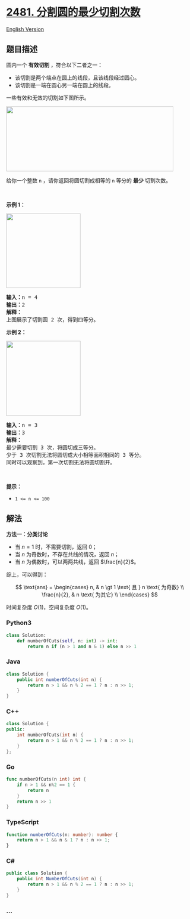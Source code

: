 # [2481. 分割圆的最少切割次数](https://leetcode.cn/problems/minimum-cuts-to-divide-a-circle)

[English Version](/solution/2400-2499/2481.Minimum%20Cuts%20to%20Divide%20a%20Circle/README_EN.md)

## 题目描述

<!-- 这里写题目描述 -->

<p>圆内一个 <strong>有效切割</strong>&nbsp;，符合以下二者之一：</p>

<ul>
	<li>该切割是两个端点在圆上的线段，且该线段经过圆心。</li>
	<li>该切割是一端在圆心另一端在圆上的线段。</li>
</ul>

<p>一些有效和无效的切割如下图所示。</p>

<p><img alt="" src="https://fastly.jsdelivr.net/gh/doocs/leetcode@main/solution/2400-2499/2481.Minimum%20Cuts%20to%20Divide%20a%20Circle/images/alldrawio.png" style="width: 450px; height: 174px;" /></p>

<p>给你一个整数&nbsp;<code>n</code>&nbsp;，请你返回将圆切割成相等的&nbsp;<code>n</code>&nbsp;等分的&nbsp;<strong>最少</strong>&nbsp;切割次数。</p>

<p>&nbsp;</p>

<p><strong>示例 1：</strong></p>

<p><img alt="" src="https://fastly.jsdelivr.net/gh/doocs/leetcode@main/solution/2400-2499/2481.Minimum%20Cuts%20to%20Divide%20a%20Circle/images/11drawio.png" style="width: 200px; height: 200px;" /></p>

<pre>
<b>输入：</b>n = 4
<b>输出：</b>2
<b>解释：</b>
上图展示了切割圆 2 次，得到四等分。
</pre>

<p><strong>示例 2：</strong></p>

<p><img alt="" src="https://fastly.jsdelivr.net/gh/doocs/leetcode@main/solution/2400-2499/2481.Minimum%20Cuts%20to%20Divide%20a%20Circle/images/22drawio.png" style="width: 200px; height: 201px;" /></p>

<pre>
<b>输入：</b>n = 3
<b>输出：</b>3
<strong>解释：</strong>
最少需要切割 3 次，将圆切成三等分。
少于 3 次切割无法将圆切成大小相等面积相同的 3 等分。
同时可以观察到，第一次切割无法将圆切割开。
</pre>

<p>&nbsp;</p>

<p><strong>提示：</strong></p>

<ul>
	<li><code>1 &lt;= n &lt;= 100</code></li>
</ul>

## 解法

<!-- 这里可写通用的实现逻辑 -->

**方法一：分类讨论**

-   当 $n=1$ 时，不需要切割，返回 $0$；
-   当 $n$ 为奇数时，不存在共线的情况，返回 $n$；
-   当 $n$ 为偶数时，可以两两共线，返回 $\frac{n}{2}$。

综上，可以得到：

$$
\text{ans} = \begin{cases}
n, & n \gt 1 \text{ 且 } n \text{ 为奇数} \\
\frac{n}{2}, & n \text{ 为其它} \\
\end{cases}
$$

时间复杂度 $O(1)$，空间复杂度 $O(1)$。

<!-- tabs:start -->

### **Python3**

<!-- 这里可写当前语言的特殊实现逻辑 -->

```python
class Solution:
    def numberOfCuts(self, n: int) -> int:
        return n if (n > 1 and n & 1) else n >> 1
```

### **Java**

<!-- 这里可写当前语言的特殊实现逻辑 -->

```java
class Solution {
    public int numberOfCuts(int n) {
        return n > 1 && n % 2 == 1 ? n : n >> 1;
    }
}
```

### **C++**

```cpp
class Solution {
public:
    int numberOfCuts(int n) {
        return n > 1 && n % 2 == 1 ? n : n >> 1;
    }
};
```

### **Go**

```go
func numberOfCuts(n int) int {
	if n > 1 && n%2 == 1 {
		return n
	}
	return n >> 1
}
```

### **TypeScript**

```ts
function numberOfCuts(n: number): number {
    return n > 1 && n & 1 ? n : n >> 1;
}
```

### **C#**

```cs
public class Solution {
    public int NumberOfCuts(int n) {
        return n > 1 && n % 2 == 1 ? n : n >> 1;
    }
}
```

### **...**

```

```

<!-- tabs:end -->

